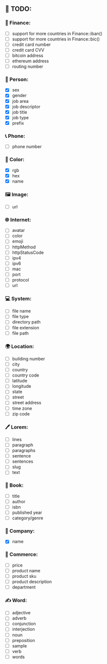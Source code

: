 ## 🔨 TODO:

### 🏦 Finance:

- [ ] support for more countries in Finance::iban()
- [ ] support for more countries in Finance::bic()
- [ ] credit card number
- [ ] credit card CVV
- [ ] bitcoin address
- [ ] ethereum address
- [ ] routing number

### 🧑 Person:

- [x] sex
- [x] gender
- [x] job area
- [x] job descriptor
- [x] job title
- [x] job type
- [x] prefix

### 📞 Phone:

- [ ] phone number

### 🎨 Color:

- [x] rgb
- [x] hex
- [x] name

### 🖼 Image:

- [ ] url

### 🌐 Internet:

- [ ] avatar
- [ ] color
- [ ] emoji
- [ ] httpMethod
- [ ] httpStatusCode
- [ ] ipv4
- [ ] ipv6
- [ ] mac
- [ ] port
- [ ] protocol
- [ ] url

### 💻 System:

- [ ] file name
- [ ] file type
- [ ] directory path
- [ ] file extension
- [ ] file path

### 🌍 Location:

- [ ] building number
- [ ] city
- [ ] country
- [ ] country code
- [ ] latitude
- [ ] longitude
- [ ] state
- [ ] street
- [ ] street address
- [ ] time zone
- [ ] zip code

### 🖊️ Lorem:

- [ ] lines
- [ ] paragraph
- [ ] paragraphs
- [ ] sentence
- [ ] sentences
- [ ] slug
- [ ] text

### 📖 Book:

- [ ] title
- [ ] author
- [ ] isbn
- [ ] published year
- [ ] category/genre

### 🏢 Company:

- [x] name

### 👕 Commerce:

- [ ] price
- [ ] product name
- [ ] product sku
- [ ] product description
- [ ] department

### ✍ Word:

- [ ] adjective
- [ ] adverb
- [ ] conjunction
- [ ] interjection
- [ ] noun
- [ ] preposition
- [ ] sample
- [ ] verb
- [ ] words
